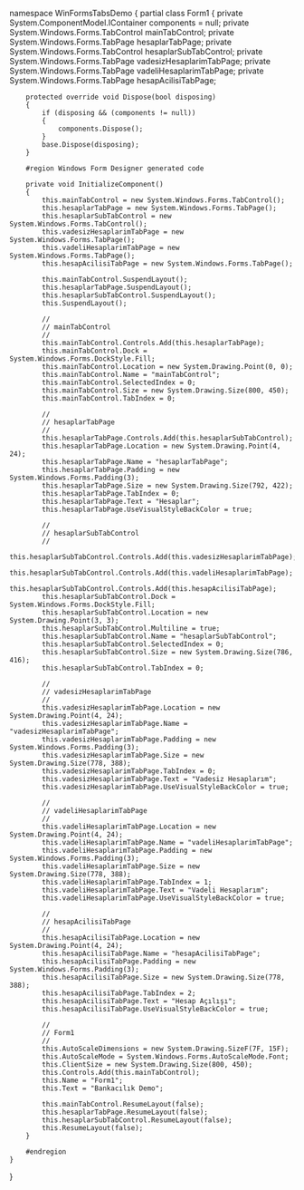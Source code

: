 namespace WinFormsTabsDemo
{
    partial class Form1
    {
        private System.ComponentModel.IContainer components = null;
        private System.Windows.Forms.TabControl mainTabControl;
        private System.Windows.Forms.TabPage hesaplarTabPage;
        private System.Windows.Forms.TabControl hesaplarSubTabControl;
        private System.Windows.Forms.TabPage vadesizHesaplarimTabPage;
        private System.Windows.Forms.TabPage vadeliHesaplarimTabPage;
        private System.Windows.Forms.TabPage hesapAcilisiTabPage;

        protected override void Dispose(bool disposing)
        {
            if (disposing && (components != null))
            {
                components.Dispose();
            }
            base.Dispose(disposing);
        }

        #region Windows Form Designer generated code

        private void InitializeComponent()
        {
            this.mainTabControl = new System.Windows.Forms.TabControl();
            this.hesaplarTabPage = new System.Windows.Forms.TabPage();
            this.hesaplarSubTabControl = new System.Windows.Forms.TabControl();
            this.vadesizHesaplarimTabPage = new System.Windows.Forms.TabPage();
            this.vadeliHesaplarimTabPage = new System.Windows.Forms.TabPage();
            this.hesapAcilisiTabPage = new System.Windows.Forms.TabPage();

            this.mainTabControl.SuspendLayout();
            this.hesaplarTabPage.SuspendLayout();
            this.hesaplarSubTabControl.SuspendLayout();
            this.SuspendLayout();

            // 
            // mainTabControl
            // 
            this.mainTabControl.Controls.Add(this.hesaplarTabPage);
            this.mainTabControl.Dock = System.Windows.Forms.DockStyle.Fill;
            this.mainTabControl.Location = new System.Drawing.Point(0, 0);
            this.mainTabControl.Name = "mainTabControl";
            this.mainTabControl.SelectedIndex = 0;
            this.mainTabControl.Size = new System.Drawing.Size(800, 450);
            this.mainTabControl.TabIndex = 0;

            // 
            // hesaplarTabPage
            // 
            this.hesaplarTabPage.Controls.Add(this.hesaplarSubTabControl);
            this.hesaplarTabPage.Location = new System.Drawing.Point(4, 24);
            this.hesaplarTabPage.Name = "hesaplarTabPage";
            this.hesaplarTabPage.Padding = new System.Windows.Forms.Padding(3);
            this.hesaplarTabPage.Size = new System.Drawing.Size(792, 422);
            this.hesaplarTabPage.TabIndex = 0;
            this.hesaplarTabPage.Text = "Hesaplar";
            this.hesaplarTabPage.UseVisualStyleBackColor = true;

            // 
            // hesaplarSubTabControl
            // 
            this.hesaplarSubTabControl.Controls.Add(this.vadesizHesaplarimTabPage);
            this.hesaplarSubTabControl.Controls.Add(this.vadeliHesaplarimTabPage);
            this.hesaplarSubTabControl.Controls.Add(this.hesapAcilisiTabPage);
            this.hesaplarSubTabControl.Dock = System.Windows.Forms.DockStyle.Fill;
            this.hesaplarSubTabControl.Location = new System.Drawing.Point(3, 3);
            this.hesaplarSubTabControl.Multiline = true;
            this.hesaplarSubTabControl.Name = "hesaplarSubTabControl";
            this.hesaplarSubTabControl.SelectedIndex = 0;
            this.hesaplarSubTabControl.Size = new System.Drawing.Size(786, 416);
            this.hesaplarSubTabControl.TabIndex = 0;

            // 
            // vadesizHesaplarimTabPage
            // 
            this.vadesizHesaplarimTabPage.Location = new System.Drawing.Point(4, 24);
            this.vadesizHesaplarimTabPage.Name = "vadesizHesaplarimTabPage";
            this.vadesizHesaplarimTabPage.Padding = new System.Windows.Forms.Padding(3);
            this.vadesizHesaplarimTabPage.Size = new System.Drawing.Size(778, 388);
            this.vadesizHesaplarimTabPage.TabIndex = 0;
            this.vadesizHesaplarimTabPage.Text = "Vadesiz Hesaplarım";
            this.vadesizHesaplarimTabPage.UseVisualStyleBackColor = true;

            // 
            // vadeliHesaplarimTabPage
            // 
            this.vadeliHesaplarimTabPage.Location = new System.Drawing.Point(4, 24);
            this.vadeliHesaplarimTabPage.Name = "vadeliHesaplarimTabPage";
            this.vadeliHesaplarimTabPage.Padding = new System.Windows.Forms.Padding(3);
            this.vadeliHesaplarimTabPage.Size = new System.Drawing.Size(778, 388);
            this.vadeliHesaplarimTabPage.TabIndex = 1;
            this.vadeliHesaplarimTabPage.Text = "Vadeli Hesaplarım";
            this.vadeliHesaplarimTabPage.UseVisualStyleBackColor = true;

            // 
            // hesapAcilisiTabPage
            // 
            this.hesapAcilisiTabPage.Location = new System.Drawing.Point(4, 24);
            this.hesapAcilisiTabPage.Name = "hesapAcilisiTabPage";
            this.hesapAcilisiTabPage.Padding = new System.Windows.Forms.Padding(3);
            this.hesapAcilisiTabPage.Size = new System.Drawing.Size(778, 388);
            this.hesapAcilisiTabPage.TabIndex = 2;
            this.hesapAcilisiTabPage.Text = "Hesap Açılışı";
            this.hesapAcilisiTabPage.UseVisualStyleBackColor = true;

            // 
            // Form1
            // 
            this.AutoScaleDimensions = new System.Drawing.SizeF(7F, 15F);
            this.AutoScaleMode = System.Windows.Forms.AutoScaleMode.Font;
            this.ClientSize = new System.Drawing.Size(800, 450);
            this.Controls.Add(this.mainTabControl);
            this.Name = "Form1";
            this.Text = "Bankacılık Demo";

            this.mainTabControl.ResumeLayout(false);
            this.hesaplarTabPage.ResumeLayout(false);
            this.hesaplarSubTabControl.ResumeLayout(false);
            this.ResumeLayout(false);
        }

        #endregion
    }
}
